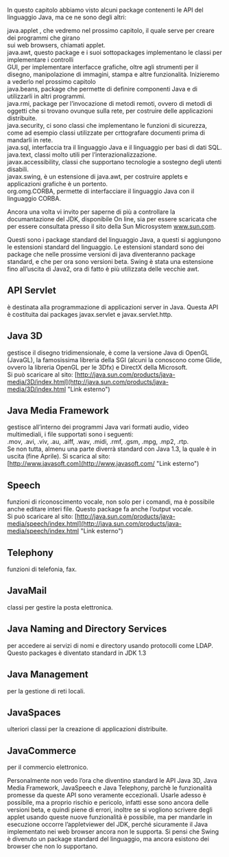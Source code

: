 In questo capitolo abbiamo visto alcuni package contenenti le API del linguaggio Java, ma ce ne sono degli altri:

java.applet , che vedremo nel prossimo capitolo, il quale serve per creare dei programmi che girano  
sui web browsers, chiamati applet.  
java.awt, questo package e i suoi sottopackages implementano le classi per implementare i controlli  
GUI, per implementare interfacce grafiche, oltre agli strumenti per il disegno, manipolazione di immagini, stampa e altre funzionalità. Inizieremo a vederlo nel prossimo capitolo  
java.beans, package che permette di definire componenti Java e di utilizzarli in altri programmi.  
java.rmi, package per l’invocazione di metodi remoti, ovvero di metodi di oggetti che si trovano ovunque sulla rete, per costruire delle applicazioni distribuite.  
java.security, ci sono classi che implementano le funzioni di sicurezza, come ad esempio classi utilizzate per crttografare documenti prima di mandarli in rete.  
java.sql, interfaccia tra il linguaggio Java e il linguaggio per basi di dati SQL.  
java.text, classi molto utili per l’interazionalizzazione.  
javax.accessibility, classi che supportano tecnologie a sostegno degli utenti disabili.  
javax.swing, è un estensione di java.awt, per costruire applets e applicazioni grafiche è un portento.  
org.omg.CORBA, permette di interfacciare il linguaggio Java con il linguaggio CORBA.

Ancora una volta vi invito per saperne di più a controllare la documantazione del JDK, disponibile On line, sia per essere scaricata che per essere consultata presso il sito della Sun Microsystem www.sun.com.

Questi sono i package standard del linguaggio Java, a questi si aggiungono le estensioni standard del linguaggio. Le estensioni standard sono dei package che nelle prossime versioni di java diventeranno package standard, e che per ora sono versioni beta. Swing è stata una estensione fino all’uscita di Java2, ora di fatto è più utilizzata delle vecchie awt.

API Servlet
-----------

è destinata alla programmazione di applicazioni server in Java. Questa API è costituita dai packages javax.servlet e javax.servlet.http.

Java 3D
-------

gestisce il disegno tridimensionale, è come la versione Java di OpenGL (JavaGL), la famosissima libreria della SGI (alcuni la conoscono come Glide, ovvero la libreria OpenGL per le 3Dfx) e DirectX della Microsoft.  
Si può scaricare al sito: [http://java.sun.com/products/java-media/3D/index.html](http://java.sun.com/products/java-media/3D/index.html "Link esterno")

Java Media Framework
--------------------

gestisce all’interno dei programmi Java vari formati audio, video multimediali, i file supportati sono i seguenti:  
.mov, .avi, .viv, .au, .aiff, .wav, .midi, .rmf, .gsm, .mpg, .mp2, .rtp.  
Se non tutta, almenu una parte diverrà standard con Java 1.3, la quale è in uscita (fine Aprile). Si scarica al sito:  
[http://www.javasoft.com](http://www.javasoft.com/ "Link esterno")

Speech
------

funzioni di riconoscimento vocale, non solo per i comandi, ma è possibile anche editare interi file. Questo package fa anche l’output vocale.  
Si può scaricare al sito: [http://java.sun.com/products/java-media/speech/index.html](http://java.sun.com/products/java-media/speech/index.html "Link esterno")

Telephony
---------

funzioni di telefonia, fax.

JavaMail
--------

classi per gestire la posta elettronica.

Java Naming and Directory Services
----------------------------------

per accedere ai servizi di nomi e directory usando protocolli come LDAP. Questo packages è diventato standard in JDK 1.3

Java Management
---------------

per la gestione di reti locali.

JavaSpaces
----------

ulteriori classi per la creazione di applicazioni distribuite.

JavaCommerce
------------

per il commercio elettronico.

Personalmente non vedo l’ora che diventino standard le API Java 3D, Java Media Framework, JavaSpeech e Java Telephony, parchè le funzionalità promesse da queste API sono veramente eccezionali. Usarle adesso è possibile, ma a proprio rischio e pericolo, infatti esse sono ancora delle versioni beta, e quindi piene di errori, inoltre se si vogliono scrivere degli applet usando queste nuove funzionalità è possibile, ma per mandarle in esecuzione occorre l’appletviewer del JDK, perché sicuramente il Java implementato nei web browser ancora non le supporta. Si pensi che Swing è divenuto un package standard del linguaggio, ma ancora esistono dei browser che non lo supportano.